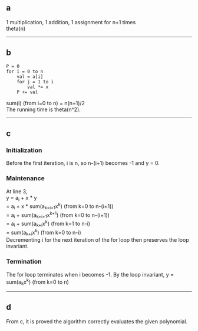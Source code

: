 ## a
1 multiplication, 1 addition, 1 assignment for n+1 times  
theta(n)

---

## b
```
P = 0
for i = 0 to n
    val = a[i]
    for j = 1 to i
        val *= x
    P += val
```
sum(i) (from i=0 to n) = n(n+1)/2  
The running time is theta(n^2).

---

## c
### Initialization
Before the first iteration, i is n, so n-(i+1) becomes -1 and y = 0.

### Maintenance
At line 3,  
y = a<sub>i</sub> + x * y  
= a<sub>i</sub> + x * sum(a<sub>k+i+1</sub>x<sup>k</sup>) (from k=0 to n-(i+1))  
= a<sub>i</sub> + sum(a<sub>k+i+1</sub>x<sup>k+1</sup>) (from k=0 to n-(i+1))  
= a<sub>i</sub> + sum(a<sub>k+i</sub>x<sup>k</sup>) (from k=1 to n-i)  
= sum(a<sub>k+i</sub>x<sup>k</sup>) (from k=0 to n-i)  
Decrementing i for the next iteration of the for loop then preserves the loop invariant.

### Termination
The for loop terminates when i becomes -1. By the loop invariant, 
y = sum(a<sub>k</sub>x<sup>k</sup>) (from k=0 to n)

---

## d
From c, it is proved the algorithm correctly evaluates the given polynomial.
